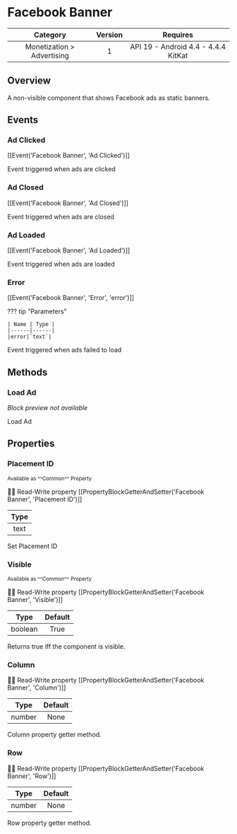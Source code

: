 # Facebook Banner

| Category | Version | Requires |
|:--------:|:-------:|:--------:|
|Monetization > Advertising|1|API 19 - Android 4.4 - 4.4.4 KitKat|

## Overview

A non-visible component that shows Facebook ads as static banners.

## Events

### Ad Clicked

[[Event('Facebook Banner', 'Ad Clicked')]]

Event triggered when ads are clicked

### Ad Closed

[[Event('Facebook Banner', 'Ad Closed')]]

Event triggered when ads are closed

### Ad Loaded

[[Event('Facebook Banner', 'Ad Loaded')]]

Event triggered when ads are loaded

### Error

[[Event('Facebook Banner', 'Error', 'error')]]

??? tip "Parameters"

    | Name | Type |
    |------|------|
    |error|`text`|


Event triggered when ads failed to load

## Methods

### Load Ad

_Block preview not available_

Load Ad

## Properties

### Placement ID

<small>Available as ^^Common^^ Property</small>

:eyes::pencil: Read-Write property
[[PropertyBlockGetterAndSetter('Facebook Banner', 'Placement ID')]]

| Type |
|:----:|
|text|

Set Placement ID

### Visible

<small>Available as ^^Common^^ Property</small>

:eyes::pencil: Read-Write property
[[PropertyBlockGetterAndSetter('Facebook Banner', 'Visible')]]

| Type | Default |
|:----:|:-------:|
|boolean|True|

Returns true iff the component is visible.

### Column

:eyes::pencil: Read-Write property
[[PropertyBlockGetterAndSetter('Facebook Banner', 'Column')]]

| Type | Default |
|:----:|:-------:|
|number|None|

Column property getter method.

### Row

:eyes::pencil: Read-Write property
[[PropertyBlockGetterAndSetter('Facebook Banner', 'Row')]]

| Type | Default |
|:----:|:-------:|
|number|None|

Row property getter method.
